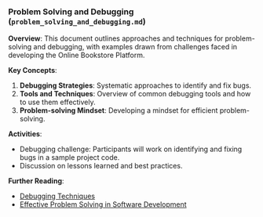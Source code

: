 ### Problem Solving and Debugging (`problem_solving_and_debugging.md`)

**Overview**:
This document outlines approaches and techniques for problem-solving and debugging, with examples drawn from challenges faced in developing the Online Bookstore Platform.

**Key Concepts**:
1. **Debugging Strategies**: Systematic approaches to identify and fix bugs.
2. **Tools and Techniques**: Overview of common debugging tools and how to use them effectively.
3. **Problem-solving Mindset**: Developing a mindset for efficient problem-solving.

**Activities**:
- Debugging challenge: Participants will work on identifying and fixing bugs in a sample project code.
- Discussion on lessons learned and best practices.

**Further Reading**:
- [Debugging Techniques](https://www.raywenderlich.com/10376245-debugging-techniques)
- [Effective Problem Solving in Software Development](https://www.toptal.com/software/definitive-guide-to-software-quality)
